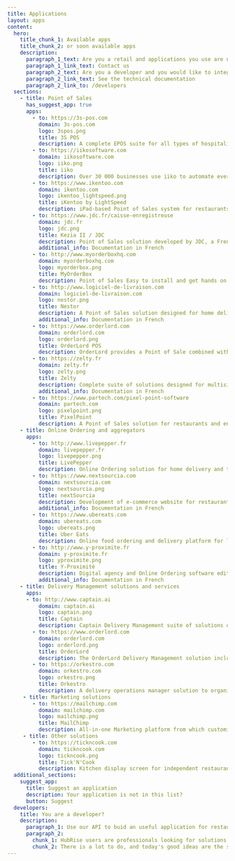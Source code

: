```yaml
---
title: Applications
layout: apps
content:
  hero:
    title_chunk_1: Available apps
    title_chunk_2: or soon available apps
    description:
      paragraph_1_text: Are you a retail and applications you use are not available on this page?
      paragraph_1_link_text: Contact us
      paragraph_2_text: Are you a developer and you would like to integrate your solution with HubRise?
      paragraph_2_link_text: See the technical documentation
      paragraph_2_link_to: /developers
  sections:
    - title: Point of Sales
      has_suggest_app: true
      apps:
        - to: https://3s-pos.com
          domain: 3s-pos.com
          logo: 3spos.png
          title: 3S POS
          description: A complete EPOS suite for all types of hospitality businesses. Feature-rich, 3S POS can be customised to fit exact business and operational requirements.
        - to: https://iikosoftware.com
          domain: iikosoftware.com
          logo: iiko.png
          title: iiko
          description: Over 30 000 businesses use iiko to automate every aspect of their operations. 100% cloud, easy to deploy and scale for single and multi-store businesses.
        - to: https://www.ikentoo.com
          domain: ikentoo.com
          logo: ikentoo_lightspeed.png
          title: iKentoo by LightSpeed
          description: iPad-based Point of Sales system for restaurants and hoteliers. In use around the world.
        - to: https://www.jdc.fr/caisse-enregistreuse
          domain: jdc.fr
          logo: jdc.png
          title: Kezia II / JDC
          description: Point of Sales solution developed by JDC, a French market leader. Kezia II adapts to all types of businesses.
          additional_info: Documentation in French
        - to: http://www.myorderboxhq.com
          domain: myorderboxhq.com
          logo: myorderbox.png
          title: MyOrderBox
          description: Point of Sales Easy to install and get hands on.
        - to: http://www.logiciel-de-livraison.com
          domain: logiciel-de-livraison.com
          logo: nestor.png
          title: Nestor
          description: A Point of Sales solution designed for home delivery and takeaway restaurants.
          additional_info: Documentation in French
        - to: https://www.orderlord.com
          domain: orderlord.com
          logo: orderlord.png
          title: OrderLord POS
          description: OrderLord provides a Point of Sale combined with a Delivery Mangement solution, a Kitchen Screens and advanced reporting.
        - to: https://zelty.fr
          domain: zelty.fr
          logo: zelty.png
          title: Zelty
          description: Complete suite of solutions designed for multisite, franchises and chains. Zelty is suitable for any type of restaurant from fast food to traditional catering.
          additional_info: Documentation in French        
        - to: https://www.partech.com/pixel-point-software
          domain: partech.com
          logo: pixelpoint.png
          title: PixelPoint
          description: A Point of Sales solution for restaurants and entertainment industry sector used for cost management, loss prevention and loyalty programs.
    - title: Online Ordering and aggregators
      apps:
        - to: http://www.livepepper.fr
          domain: livepepper.fr
          logo: livepepper.png
          title: LivePepper
          description: Online Ordering solution for home delivery and takeaway restaurants, in France, in the UK and internationally.
        - to: https://www.nextsourcia.com
          domain: nextsourcia.com
          logo: nextsourcia.png
          title: nextSourcia
          description: Development of e-commerce website for restaurants and retail stores alike as well as hosting and specific development work.
          additional_info: Documentation in French
        - to: https://www.ubereats.com
          domain: ubereats.com
          logo: ubereats.png
          title: Uber Eats
          description: Online food ordering and delivery platform for local restaurants. End client can order food online or via an app.
        - to: http://www.y-proximite.fr
          domain: y-proximite.fr
          logo: yproximite.png
          title: Y-Proximité
          description: Digital agency and Online Ordering software editor for SMEs and smaller retail stores.
          additional_info: Documentation in French
    - title: Delivery Management solutions and services
      apps:
      - to: http://www.captain.ai
          domain: captain.ai
          logo: captain.png
          title: Captain
          description: Captain Delivery Management suite of solutions designed to support and improve restaurant delivery through order management and live customer order tracking.
        - to: https://www.orderlord.com
          domain: orderlord.com
          logo: orderlord.png
          title: OrderLord
          description: The OrderLord Delivery Management solution includes an app for couriers to be informed and for them to navigate. Customers can also track their order.
        - to: https://orkestro.com
          domain: orkestro.com
          logo: orkestro.png
          title: Orkestro
          description: A delivery operations manager solution to organise inhouse deliveries or outsource to delivery companies on-demand and on the same day.
     - title: Marketing solutions
        - to: https://mailchimp.com
          domain: mailchimp.com
          logo: mailchimp.png
          title: MailChimp
          description: All‑in‑one Marketing platform from which customised emails and newsletters can be sent. 
     - title: Other solutions
        - to: https://tickncook.com
          domain: tickncook.com
          logo: tickncook.png
          title: Tick'N'Cook
          description: Kitchen display screen for independent restaurants and chains. Highly customizable modules with estimated preparation time of each item and specialized screens (bar, pastry, kitchen, etc.).
  additional_sections:
    suggest_app:
      title: Suggest an application
      description: Your application is not in this list?
      button: Suggest
  developers:
    title: You are a developer?
    description:
      paragraph_1: Use our API to buid an useful application for restaurants or retail stores. Suggest it to HubRise users by posting it on our site and app store.
      paragraph_2:
        chunk_1: HubRise users are professionals looking for solutions to modernize their business.
        chunk_2: There is a lot to do, and today's good ideas are the standards of tomorrow.
---
```

